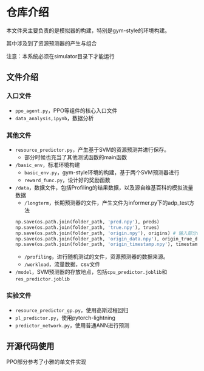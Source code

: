# 仓库介绍

本文件夹主要负责的是模拟器的构建，特别是gym-style的环境构建。

其中涉及到了资源预测器的产生与组合

注意：本系统必须在simulator目录下才能运行

## 文件介绍

### 入口文件

* `ppo_agent.py`，PPO等组件的核心入口文件
* `data_analysis,ipynb`，数据分析

### 其他文件

* `resource_predictor.py`，产生基于SVM的资源预测并进行保存。
  * 部分时候也充当了其他测试函数的main函数
* `/basic_env`，标准环境构建
  * `basic_env.py`，gym-style环境的构建，基于两个SVM预测器进行
  * `reward_func.py`，设计好的奖励函数
* `/data`，数据文件，包括Profiling的结果数据，以及源自维基百科的模拟流量数据
  * `/longterm`，长期预测器的文件，产生文件为informer.py下的adp_test方法
  ```python
  np.save(os.path.join(folder_path, 'pred.npy'), preds)
  np.save(os.path.join(folder_path, 'true.npy'), trues)
  np.save(os.path.join(folder_path, 'origin.npy'), origins) # 输入部分的数据
  np.save(os.path.join(folder_path, 'origin_data.npy'), origin_true_data) # 输入部分的数据
  np.save(os.path.join(folder_path, 'origin_timestamp.npy'), timestamp_data) # 输入部分的数据
  ```
  * `/profiling`，进行随机测试的文件，资源预测器的数据来源。
  * `/workload`，流量数据，csv文件
* `/model`，SVM预测器的存放地点，包括`cpu_predictor.joblib`和`res_predictor.joblib`

### 实验文件

* `resource_predictor_gp.py`，使用高斯过程回归
* `pl_predictor.py`，使用pytorch-lightning
* `predictor_network.py`，使用普通ANN进行预测

## 开源代码使用

PPO部分参考了小雅的单文件实现